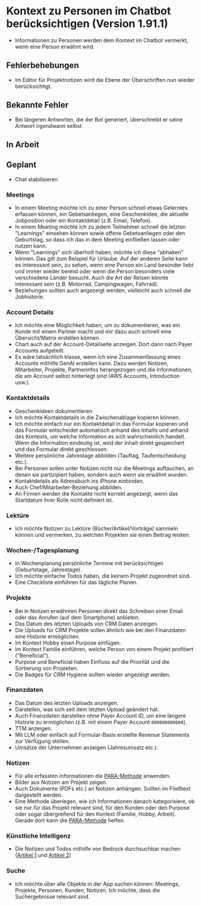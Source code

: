 # Kontext zu Personen im Chatbot berücksichtigen (Version 1.91.1)

- Informationen zu Personen werden dem Kontext im Chatbot vermerkt, wenn eine Person erwähnt wird.

## Fehlerbehebungen

- Im Editor für Projektnotizen wird die Ebene der Überschriften nun wieder berücksichtigt.

## Bekannte Fehler

- Bei längeren Antworten, die der Bot generiert, überschreibt er seine Antwort irgendwann selbst.

## In Arbeit

## Geplant

- Chat stabilisieren

### Meetings

- In einem Meeting möchte ich zu einer Person schnell etwas Gelerntes erfassen können, ein Gebetsanliegen, eine Geschenkidee, die aktuelle Jobposition oder ein Kontaktdetail (z.B. Email, Telefon).
- In einem Meeting möchte ich zu jedem Teilnehmer schnell die letzten "Learnings" einsehen können sowie offene Gebetsanliegen oder den Geburtstag, so dass ich das in dem Meeting einfließen lassen oder nutzen kann.
- Wenn "Learnings" sich überholt haben, möchte ich diese "abhaken" können. Das gilt zum Beispiel für Urlaube. Auf der anderen Seite kann es interessant sein, zu sehen, wenn eine Person ein Land besonder liebt und immer wieder bereist oder wenn die Person besonders viele verschiedene Länder besucht. Auch die Art der Reisen könnte interessant sein (z.B. Motorrad, Campingwagen, Fahrrad).
- Beziehungen sollten auch angezeigt werden, vielleicht auch schnell die Jobhistorie.

### Account Details

- Ich möchte eine Möglichkeit haben, um zu dokumentieren, was ein Kunde mit einem Partner macht und mir dazu auch schnell eine Übersicht/Matrix erstellen können.
- Chart auch auf der Account-Detailseite anzeigen. Dort dann nach Payer Accounts aufgeteilt.
- Es wäre tatsächlich klasse, wenn ich eine Zusammenfassung eines Accounts mithilfe GenAI erstellen kann. Dazu werden Notizen, Mitarbeiter, Projekte, Partnerinfos herangezogen und die Informationen, die am Account selbst hinterlegt sind (AWS Accounts, Introduction usw.).

### Kontaktdetails

- Geschenkideen dokumentieren
- Ich möchte Kontaktdetails in die Zwischenablage kopieren können.
- Ich möchte einfach nur ein Kontaktdetail in das Formular kopieren und das Formular entscheidet automatisch anhand des Inhalts und anhand des Kontexts, um welche Information es sich wahrscheinlich handelt. Wenn die Information eindeutig ist, wird der Inhalt direkt gespeichert und das Formular direkt geschlossen.
- Weitere persönliche Jahrestage abbilden (Tauftag, Taufentscheidung etc.).
- Bei Personen sollen unter Notizen nicht nur die Meetings auftauchen, an denen sie partizipiert haben, sondern auch wenn sie erwähnt wurden.
- Kontaktdetails als Adressbuch ins iPhone einbinden.
- Auch Chef/Mitarbeiter-Beziehung abbilden.
- An Firmen werden die Kontakte nicht korrekt angezeigt, wenn das Startdatum ihrer Rolle nicht definiert ist.

### Lektüre

- Ich möchte Notizen zu Lektüre (Bücher/Artikel/Vorträge) sammeln können und vermerken, zu welchen Projekten sie einen Beitrag leisten.

### Wochen-/Tagesplanung

- In Wochenplanung persönliche Termine mit berücksichtigen (Geburtstage, Jahrestage).
- Ich möchte einfache Todos haben, die keinem Projekt zugeordnet sind.
- Eine Checkliste einführen für das tägliche Planen.

### Projekte

- Bei in Notizen erwähnten Personen direkt das Schreiben einer Email oder das Anrufen (auf dem Smartphone) anbieten.
- Das Datum des letzten Uploads von CRM Daten anzeigen.
- Die Uploads für CRM Projekte sollen ähnlich wie bei den Finanzdaten eine Historie ermöglichen.
- Im Kontext Hobby einen Purpose einfügen.
- Im Kontext Familie einführen, welche Person von einem Projekt profitiert ("Beneficial").
- Purpose und Beneficial haben Einfluss auf die Priorität und die Sortierung von Projekten.
- Die Badges für CRM Hygiene sollten wieder angezeigt werden.

### Finanzdaten

- Das Datum des letzten Uploads anzeigen.
- Darstellen, was sich seit dem letzten Upload geändert hat.
- Auch Finanzdaten darstellen ohne Payer Account ID, um eine längere Historie zu ermöglichen (z.B. mit einem Payer Account `000000000000`).
- TTM anzeigen.
- Mit LLM oder einfach auf Formular-Basis erstellte Revenue Statements zur Verfügung stellen.
- Umsätze der Unternehmen anzeigen (Jahresumsatz etc.).

### Notizen

- Für alle erfassten Informationen die [PARA-Methode](https://fortelabs.com/blog/para/) anwenden.
- Bilder aus Notizen am Projekt zeigen.
- Auch Dokumente (PDFs etc.) an Notizen anhängen. Sollten im Fließtext dargestellt werden.
- Eine Methode überlegen, wie ich Informationen danach kategorisiere, ob sie nur für das Projekt relevant sind, für den Kunden oder den Purpose oder sogar übergreifend für den Kontext (Familie, Hobby, Arbeit). Gerade dort kann die [PARA-Methode](https://fortelabs.com/blog/para/) helfen.

### Künstliche Intelligenz

- Die Notizen und Todos mithilfe von Bedrock durchsuchbar machen ([Artikel 1](https://aws.amazon.com/de/blogs/machine-learning/build-generative-ai-agents-with-amazon-bedrock-amazon-dynamodb-amazon-kendra-amazon-lex-and-langchain/) und [Artikel 2](https://medium.com/@dminhk/adding-amazon-dynamodb-memory-to-amazon-bedrock-using-langchain-expression-language-lcel-%EF%B8%8F-1ca55407ecdb))

### Suche

- Ich möchte über alle Objekte in der App suchen können: Meetings, Projekte, Personen, Kunden, Notizen. Ich möchte, dass die Suchergebnisse relevant sind.
